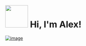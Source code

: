 # <img src="https://c.tenor.com/yWSRmymbuBkAAAAd/waving-hi.gif" height="72px"/> Hi, I'm Alex!

[![image](https://user-images.githubusercontent.com/17914968/191965159-7b480b07-1d5e-4e4c-98ba-b16d99f57532.png)](https://bulintis.com)
